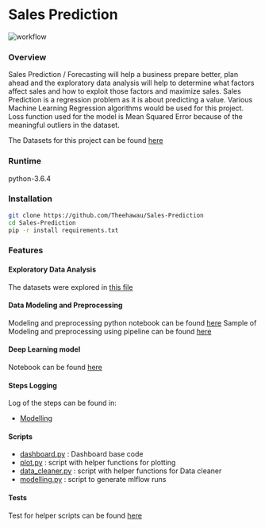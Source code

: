 # Sales Prediction
![workflow](https://github.com/Theehawau/Sales-Prediction/actions/workflows/cml.yml/badge.svg)

### Overview
<p>Sales Prediction / Forecasting will help a business prepare better, plan ahead and the exploratory data analysis will help to determine what factors affect sales and how to exploit those factors and maximize sales.
Sales Prediction is a regression problem as it is about predicting a value. Various Machine Learning Regression algorithms would be used for this project.
Loss function used for the model is Mean Squared Error because of the meaningful outliers in the dataset.</p>
<p>The Datasets for this project can be found <a href="https://drive.google.com/file/d/1Cyru3Q4wyEisnxR2r4K95kYDiETJ9oQK/view?usp=sharing">here</a></p>

### Runtime
python-3.6.4

### Installation
```sh
git clone https://github.com/Theehawau/Sales-Prediction
cd Sales-Prediction
pip -r install requirements.txt
```
### Features
#### Exploratory Data Analysis
The datasets were explored in [this file](../main/notebooks/Exploratory-Analysis.ipynb)

#### Data Modeling and Preprocessing
Modeling and preprocessing python notebook can be found [here](../main/notebooks/Modelling.ipynb)
Sample of Modeling and preprocessing using pipeline can be found [here](../main/notebooks/modelling-pipeline.ipynb)

#### Deep Learning model
Notebook can be found [here](../main/notebooks/deepLearningModel.ipynb)

#### Steps Logging
Log of the steps can be found in:
  * [Modelling](../main/notebooks/modellingSteps.log)

#### Scripts
  * [dashboard.py](../main/scripts/dashboard.py) : Dashboard base code
  * [plot.py](../main/scripts/plot.py) : script with helper functions for plotting 
  * [data_cleaner.py](../main/scripts/data_cleaner.py) : script with helper functions for Data cleaner
  * [modelling.py](../main/scripts/modelling.py) : script to generate mlflow runs
  
#### Tests
Test for helper scripts can be found [here](../main/tests/test_data_cleaner.py)
